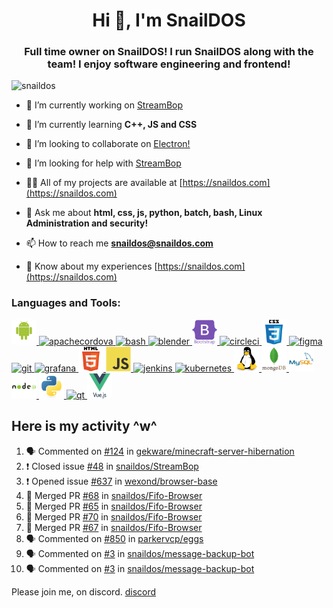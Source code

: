 <h1 align="center">Hi 👋, I'm SnailDOS</h1>
<h3 align="center">Full time owner on SnailDOS! I run SnailDOS along with the team! I enjoy software engineering and frontend!</h3>

<p align="left"> <img src="https://komarev.com/ghpvc/?username=snaildos&label=Profile%20views&color=0e75b6&style=flat" alt="snaildos" /> </p>

- 🔭 I’m currently working on [StreamBop](https://snaildos.com/streambop)

- 🌱 I’m currently learning **C++, JS and CSS**

- 👯 I’m looking to collaborate on [Electron!](https://github.com/electron)

- 🤝 I’m looking for help with [StreamBop](https://github.com/snaildos/StreamBop)

- 👨‍💻 All of my projects are available at [https://snaildos.com](https://snaildos.com)

- 💬 Ask me about **html, css, js, python, batch, bash, Linux Administration and security!**

- 📫 How to reach me **snaildos@snaildos.com**

- 📄 Know about my experiences [https://snaildos.com](https://snaildos.com)

<h3 align="left">Languages and Tools:</h3>
<p align="left"> <a href="https://developer.android.com" target="_blank"> <img src="https://raw.githubusercontent.com/devicons/devicon/master/icons/android/android-original-wordmark.svg" alt="android" width="40" height="40"/> </a> <a href="https://cordova.apache.org/" target="_blank"> <img src="https://www.vectorlogo.zone/logos/apache_cordova/apache_cordova-icon.svg" alt="apachecordova" width="40" height="40"/> </a> <a href="https://www.gnu.org/software/bash/" target="_blank"> <img src="https://www.vectorlogo.zone/logos/gnu_bash/gnu_bash-icon.svg" alt="bash" width="40" height="40"/> </a> <a href="https://www.blender.org/" target="_blank"> <img src="https://download.blender.org/branding/community/blender_community_badge_white.svg" alt="blender" width="40" height="40"/> </a> <a href="https://getbootstrap.com" target="_blank"> <img src="https://raw.githubusercontent.com/devicons/devicon/master/icons/bootstrap/bootstrap-plain-wordmark.svg" alt="bootstrap" width="40" height="40"/> </a> <a href="https://circleci.com" target="_blank"> <img src="https://www.vectorlogo.zone/logos/circleci/circleci-icon.svg" alt="circleci" width="40" height="40"/> </a> <a href="https://www.w3schools.com/css/" target="_blank"> <img src="https://raw.githubusercontent.com/devicons/devicon/master/icons/css3/css3-original-wordmark.svg" alt="css3" width="40" height="40"/> </a> <a href="https://www.figma.com/" target="_blank"> <img src="https://www.vectorlogo.zone/logos/figma/figma-icon.svg" alt="figma" width="40" height="40"/> </a> <a href="https://git-scm.com/" target="_blank"> <img src="https://www.vectorlogo.zone/logos/git-scm/git-scm-icon.svg" alt="git" width="40" height="40"/> </a> <a href="https://grafana.com" target="_blank"> <img src="https://www.vectorlogo.zone/logos/grafana/grafana-icon.svg" alt="grafana" width="40" height="40"/> </a> <a href="https://www.w3.org/html/" target="_blank"> <img src="https://raw.githubusercontent.com/devicons/devicon/master/icons/html5/html5-original-wordmark.svg" alt="html5" width="40" height="40"/> </a> <a href="https://developer.mozilla.org/en-US/docs/Web/JavaScript" target="_blank"> <img src="https://raw.githubusercontent.com/devicons/devicon/master/icons/javascript/javascript-original.svg" alt="javascript" width="40" height="40"/> </a> <a href="https://www.jenkins.io" target="_blank"> <img src="https://www.vectorlogo.zone/logos/jenkins/jenkins-icon.svg" alt="jenkins" width="40" height="40"/> </a> <a href="https://kubernetes.io" target="_blank"> <img src="https://www.vectorlogo.zone/logos/kubernetes/kubernetes-icon.svg" alt="kubernetes" width="40" height="40"/> </a> <a href="https://www.linux.org/" target="_blank"> <img src="https://raw.githubusercontent.com/devicons/devicon/master/icons/linux/linux-original.svg" alt="linux" width="40" height="40"/> </a> <a href="https://www.mongodb.com/" target="_blank"> <img src="https://raw.githubusercontent.com/devicons/devicon/master/icons/mongodb/mongodb-original-wordmark.svg" alt="mongodb" width="40" height="40"/> </a> <a href="https://www.mysql.com/" target="_blank"> <img src="https://raw.githubusercontent.com/devicons/devicon/master/icons/mysql/mysql-original-wordmark.svg" alt="mysql" width="40" height="40"/> </a> <a href="https://nodejs.org" target="_blank"> <img src="https://raw.githubusercontent.com/devicons/devicon/master/icons/nodejs/nodejs-original-wordmark.svg" alt="nodejs" width="40" height="40"/> </a> <a href="https://www.python.org" target="_blank"> <img src="https://raw.githubusercontent.com/devicons/devicon/master/icons/python/python-original.svg" alt="python" width="40" height="40"/> </a> <a href="https://www.qt.io/" target="_blank"> <img src="https://upload.wikimedia.org/wikipedia/commons/0/0b/Qt_logo_2016.svg" alt="qt" width="40" height="40"/> </a> <a href="https://vuejs.org/" target="_blank"> <img src="https://raw.githubusercontent.com/devicons/devicon/master/icons/vuejs/vuejs-original-wordmark.svg" alt="vuejs" width="40" height="40"/> </a> </p>

## Here is my activity ^w^
<!--START_SECTION:activity-->
1. 🗣 Commented on [#124](https://github.com/gekware/minecraft-server-hibernation/issues/124) in [gekware/minecraft-server-hibernation](https://github.com/gekware/minecraft-server-hibernation)
2. ❗️ Closed issue [#48](https://github.com/snaildos/StreamBop/issues/48) in [snaildos/StreamBop](https://github.com/snaildos/StreamBop)
3. ❗️ Opened issue [#637](https://github.com/wexond/browser-base/issues/637) in [wexond/browser-base](https://github.com/wexond/browser-base)
4. 🎉 Merged PR [#68](https://github.com/snaildos/Fifo-Browser/pull/68) in [snaildos/Fifo-Browser](https://github.com/snaildos/Fifo-Browser)
5. 🎉 Merged PR [#65](https://github.com/snaildos/Fifo-Browser/pull/65) in [snaildos/Fifo-Browser](https://github.com/snaildos/Fifo-Browser)
6. 🎉 Merged PR [#70](https://github.com/snaildos/Fifo-Browser/pull/70) in [snaildos/Fifo-Browser](https://github.com/snaildos/Fifo-Browser)
7. 🎉 Merged PR [#67](https://github.com/snaildos/Fifo-Browser/pull/67) in [snaildos/Fifo-Browser](https://github.com/snaildos/Fifo-Browser)
8. 🗣 Commented on [#850](https://github.com/parkervcp/eggs/issues/850) in [parkervcp/eggs](https://github.com/parkervcp/eggs)
9. 🗣 Commented on [#3](https://github.com/snaildos/message-backup-bot/issues/3) in [snaildos/message-backup-bot](https://github.com/snaildos/message-backup-bot)
10. 🗣 Commented on [#3](https://github.com/snaildos/message-backup-bot/issues/3) in [snaildos/message-backup-bot](https://github.com/snaildos/message-backup-bot)
<!--END_SECTION:activity-->
Please join me, on discord.
[discord](https://invite.gg/snaildos)
